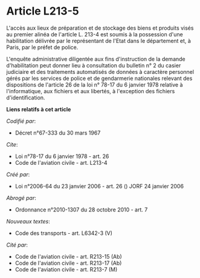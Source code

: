 # Article L213-5

L'accès aux lieux de préparation et de stockage des biens et produits visés au premier alinéa de l'article L. 213-4 est
soumis à la possession d'une habilitation délivrée par le représentant de l'Etat dans le département et, à Paris, par le
préfet de police.

L'enquête administrative diligentée aux fins d'instruction de la demande d'habilitation peut donner lieu à consultation du
bulletin n° 2 du casier judiciaire et des traitements automatisés de données à caractère personnel gérés par les services de
police et de gendarmerie nationales relevant des dispositions de l'article 26 de la loi n° 78-17 du 6 janvier 1978 relative à
l'informatique, aux fichiers et aux libertés, à l'exception des fichiers d'identification.

**Liens relatifs à cet article**

_Codifié par_:

  - Décret n°67-333 du 30 mars 1967

_Cite_:

  - Loi n°78-17 du 6 janvier 1978 - art. 26
  - Code de l'aviation civile - art. L213-4

_Créé par_:

  - Loi n°2006-64 du 23 janvier 2006 - art. 26 () JORF 24 janvier 2006

_Abrogé par_:

  - Ordonnance n°2010-1307 du 28 octobre 2010 - art. 7

_Nouveaux textes_:

  - Code des transports - art. L6342-3 (V)

_Cité par_:

  - Code de l'aviation civile - art. R213-15 (Ab)
  - Code de l'aviation civile - art. R213-17 (Ab)
  - Code de l'aviation civile - art. R213-7 (M)
